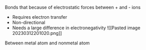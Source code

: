 Bonds that because of electrostatic forces between + and - ions
- Requires electron transfer
- Non-directional
- Needs a large difference in electronegativity
![[Pasted image 20230312201020.png]]

Between metal atom and nonmetal atom

